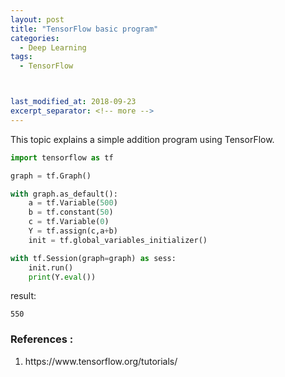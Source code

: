 ```yaml
---
layout: post
title: "TensorFlow basic program"
categories:
  - Deep Learning
tags:
  - TensorFlow



last_modified_at: 2018-09-23
excerpt_separator: <!-- more -->
---
```


This topic explains a simple addition program using TensorFlow.
<!-- more -->

```python
import tensorflow as tf
```


```python
graph = tf.Graph()
```


```python
with graph.as_default():
    a = tf.Variable(500)
    b = tf.constant(50)
    c = tf.Variable(0)
    Y = tf.assign(c,a+b)
    init = tf.global_variables_initializer()
```


```python
with tf.Session(graph=graph) as sess:
    init.run()
    print(Y.eval())

```
result:

    550

### References :
<ol>
  <li> https://www.tensorflow.org/tutorials/ </li>
</ol>
